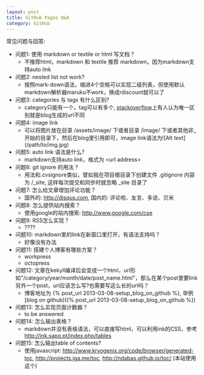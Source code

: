 ```yaml
---
layout: post
title: GitHub Pages Q&A
category: GitHub
---
```


常见问题与回答:

* 问题1: 使用 markdown or textile or html 写文档？
    * 不推荐html，markdown 和 textile 推荐 markdown，因为markdown支持auto link
* 问题2: nested list not work?
    * 按照mark-down语法，缩进4个空格可以实现二级列表，但使用默认markdown解析器maruku不work，换成rdiscount就可以了
* 问题3: categories 与 tags 有什么区别?
    * category只能有一个，tag可以有多个, <a href="http://stackoverflow.com/questions/8675841/whats-the-difference-between-categories-and-tags-in-jekyll">stackoverflow</a>上有人认为唯一区别就是blog生成的url不同
* 问题4: image link
    * 可以将图片放在目录 /assets/image/ 下或者目录 /image/ 下或者其他非\_开始的目录下，然后在blog里引用即可，image link语法为\!\[Alt text]\(/path/to/img.jpg)
* 问题5: auto link 语法是什么?
    * markdown支持auto link，格式为 &lt;url address>
* 问题6: git ignore 的用法？
    * 用法和.cvsignore类似，譬如我在项目根目录下创建文件 .gitignore 内容为 /_site, 这样每次提交和同步时就忽略 _site 目录了
* 问题7: 怎么给文章增加评论功能？
    * 国外的: <http://disqus.com>, 国内的: 评论啦、友言、多说、贝米
* 问题8: 怎么提供站内搜索？
    * 使用google的站内搜索: <http://www.google.com/cse>
* 问题9: RSS怎么实现？
    * ????
* 问题10: markdown里的link在新窗口里打开，有语法支持吗？
    * 好像没有办法
* 问题11: 搭建个人博客有哪些方案？
    * workpress
    * octopress
* 问题12: 文章在kekyll编译后会变成一个html，url形如"/category/year/month/date/post_name.html"，那么在某个post里要link另外一个post，url应该怎么写?也需要写这么长的url吗？
    * 博客地址为 &#123;% post_url 2013-03-08-setup_blog_on_github %}, 举例[blog on github]({% post_url 2013-03-08-setup_blog_on_github %})
* 问题13: 怎么实现页面计数器？
    * to be answered
* 问题14: 怎么输出表格？
    * markdown并没有表格语法，可以直接写html，可以利用ink的CSS，参考 <http://ink.sapo.pt/index.php/tables>
* 问题15: 怎么输出table of contents?
    * 使用javascript: <http://www.kryogenix.org/code/browser/generated-toc>, <http://projects.jga.me/toc>, <http://ndabas.github.io/toc/> (本站使用这个)